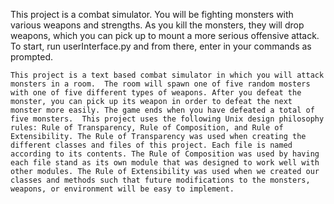 This project is a combat simulator.  You will be fighting monsters with various weapons and strengths.  As you kill the monsters, they will drop weapons, which you can pick up to mount a more serious offensive attack.  To start, run userInterface.py and from there, enter in your commands as prompted.

<!-- more -->
	This project is a text based combat simulator in which you will attack monsters in a room.  The room will spawn one of five random mosters with one of five different types of weapons. After you defeat the monster, you can pick up its weapon in order to defeat the next monster more easily. The game ends when you have defeated a total of five monsters.  This project uses the following Unix design philosophy rules: Rule of Transparency, Rule of Composition, and Rule of Extensibility. The Rule of Transparency was used when creating the different classes and files of this project. Each file is named according to its contents. The Rule of Composition was used by having each file stand as its own module that was designed to work well with other modules. The Rule of Extensibility was used when we created our classes and methods such that future modifications to the monsters, weapons, or environment will be easy to implement.
